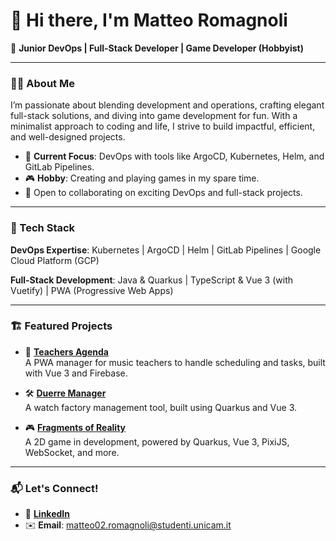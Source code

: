 # 👋 Hi there, I'm Matteo Romagnoli

🌟 **Junior DevOps | Full-Stack Developer | Game Developer (Hobbyist)**

---

### 👨‍💻 About Me

I’m passionate about blending development and operations, crafting elegant full-stack solutions, and diving into game development for fun. With a minimalist approach to coding and life, I strive to build impactful, efficient, and well-designed projects.

- 🌱 **Current Focus**: DevOps with tools like ArgoCD, Kubernetes, Helm, and GitLab Pipelines.
- 🎮 **Hobby**: Creating and playing games in my spare time.
- 💼 Open to collaborating on exciting DevOps and full-stack projects.

---

### 🚀 Tech Stack

**DevOps Expertise**: Kubernetes | ArgoCD | Helm | GitLab Pipelines | Google Cloud Platform (GCP)

**Full-Stack Development**: Java & Quarkus | TypeScript & Vue 3 (with Vuetify) | PWA (Progressive Web Apps)

---

### 🏗️ Featured Projects

- 📘 **[Teachers Agenda](https://github.com/Matteo099/teachers-agenda)**\
  A PWA manager for music teachers to handle scheduling and tasks, built with Vue 3 and Firebase.

- 🛠️ **[Duerre Manager](https://github.com/Matteo099/duerre-manager)**\
  A watch factory management tool, built using Quarkus and Vue 3.

- 🎮 **[Fragments of Reality](https://github.com/Matteo099/fragments-of-reality)**\
  A 2D game in development, powered by Quarkus, Vue 3, PixiJS, WebSocket, and more.

---

### 📬 Let's Connect!

- 💼 **[LinkedIn](https://www.linkedin.com/in/matteo-romagnoli099)**
- ✉️ **Email**: [matteo02.romagnoli@studenti.unicam.it](mailto\:matteo02.romagnoli@studenti.unicam.it)
